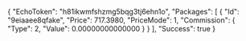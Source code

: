 {
    "EchoToken": "h81ikwmfshzmg5bqg3tj6ehn1o",
    "Packages": [
        {
            "Id": "9eiaaee8qfake",
            "Price": 717.3980,
            "PriceMode": 1,
            "Commission": {
                "Type": 2,
                "Value": 0.00000000000000
            }
        }
    ],
    "Success": true
}